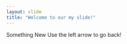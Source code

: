 ```yaml
---
layout: slide
title: "Welcome to our my slide!"
---
```

Something New
Use the left arrow to go back!

